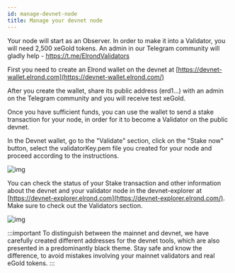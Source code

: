 ```yaml
---
id: manage-devnet-node
title: Manage your devnet node
---
```


Your node will start as an Observer. In order to make it into a Validator, you will need 2,500 xeGold tokens. An admin in our Telegram community will gladly help - https://t.me/ElrondValidators

First you need to create an Elrond wallet on the devnet at [https://devnet-wallet.elrond.com](https://devnet-wallet.elrond.com/)

After you create the wallet, share its public address (erd1...) with an admin on the Telegram community and you will receive test xeGold.

Once you have sufficient funds, you can use the wallet to send a stake transaction for your node, in order for it to become a Validator on the public devnet.

In the Devnet wallet, go to the "Validate" section, click on the "Stake now" button, select the validatorKey.pem file you created for your node and proceed according to the instructions.

![img](https://gblobscdn.gitbook.com/assets%2F-LhHlNldCYgbyqXEGXUS%2F-MKj4PGWn3kQ197_YcJQ%2F-MKjC2SwfiK2OdVWTz49%2Fimage.png?alt=media&token=9d38ba79-9d47-452e-8fb3-303f0edf5740)

You can check the status of your Stake transaction and other information about the devnet and your validator node in the devnet-explorer at [https://devnet-explorer.elrond.com](https://devnet-explorer.elrond.com/). Make sure to check out the Validators section.

![img](https://gblobscdn.gitbook.com/assets%2F-LhHlNldCYgbyqXEGXUS%2F-MKj4PGWn3kQ197_YcJQ%2F-MKjCya_zwNCJWCZ4ryI%2Fimage.png?alt=media&token=7a1a0e1c-dc77-41ef-afcd-296dd23da18b)

:::important
To distinguish between the mainnet and devnet, we have carefully created different addresses for the devnet tools, which are also presented in a predominantly black theme. Stay safe and know the difference, to avoid mistakes involving your mainnet validators and real eGold tokens.
:::
